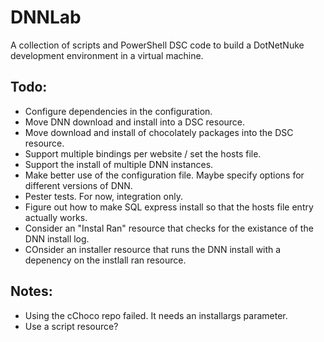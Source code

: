 # DNNLab

A collection of scripts and PowerShell DSC code to build a DotNetNuke development environment in a virtual machine.

## Todo:
- Configure dependencies in the configuration.
- Move DNN download and install into a DSC resource.
- Move download and install of chocolately packages into the DSC resource.
- Support multiple bindings per website / set the hosts file.
- Support the install of multiple DNN instances.
- Make better use of the configuration file. Maybe specify options for different versions of DNN.
- Pester tests. For now, integration only.
- Figure out how to make SQL express install so that the hosts file entry actually works.
- Consider an "Instal Ran" resource that checks for the existance of the DNN install log.
- COnsider an installer resource that runs the DNN install with a depenency on the instlall ran resource.

## Notes:
- Using the cChoco repo failed. It needs an installargs parameter.
- Use a script resource?
